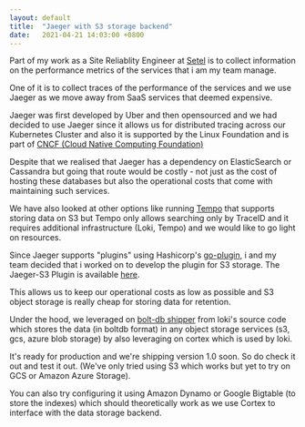 ```yaml
---
layout: default
title:  "Jaeger with S3 storage backend"
date:   2021-04-21 14:03:00 +0800
---
```


Part of my work as a Site Reliablity Engineer at [Setel](https://setel.my) is to collect information on the performance metrics of the services that i am my team manage.

One of it is to collect traces of the performance of the services and we use Jaeger as we move away from SaaS services that deemed expensive.

Jaeger was first developed by Uber and then opensourced and we had decided to use Jaeger since it allows us for distributed tracing across our Kubernetes Cluster and also it is supported by the Linux Foundation and is part of [CNCF (Cloud Native Computing Foundation)](https://www.cncf.io)

Despite that we realised that Jaeger has a dependency on ElasticSearch or Cassandra but going that route would be costly - not just as the cost of hosting these databases but also the operational costs that come with maintaining such services.

We have also looked at other options like running [Tempo](https://grafana.com/oss/tempo) that supports storing data on S3 but Tempo only allows searching only by TraceID and it requires additional infrastructure (Loki, Tempo) and we would like to go light on resources.

Since Jaeger supports "plugins" using Hashicorp's [go-plugin](https://github.com/hashicorp/go-plugin), i and my team decided that i worked on to develop the plugin for S3 storage. The Jaeger-S3 Plugin is available [here](https://github.com/muhammadn/jaeger-s3).

This allows us to keep our operational costs as low as possible and S3 object storage is really cheap for storing data for retention.
 
Under the hood, we leveraged on [bolt-db shipper](https://grafana.com/docs/loki/latest/operations/storage/boltdb-shipper) from loki's source code which stores the data (in boltdb format) in any object storage services (s3, gcs, azure blob storage) by also leveraging on cortex which is used by loki.

It's ready for production and we're shipping version 1.0 soon. So do check it out and test it out. (We've only tried using S3 which works but yet to try on GCS or Amazon Azure Storage).

You can also try configuring it using Amazon Dynamo or Google Bigtable (to store the indexes) which should theoretically work as we use Cortex to interface with the data storage backend.
